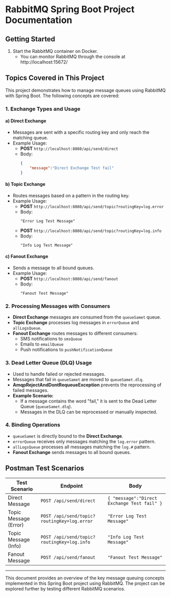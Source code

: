 # RabbitMQ Spring Boot Project Documentation

## Getting Started
1. Start the RabbitMQ container on Docker.
   * You can monitor RabbitMQ through the console at http://localhost:15672/

## Topics Covered in This Project
This project demonstrates how to manage message queues using RabbitMQ with Spring Boot. The following concepts are covered:

### 1. Exchange Types and Usage
#### a) Direct Exchange
- Messages are sent with a specific routing key and only reach the matching queue.
- Example Usage:
  - **POST** `http://localhost:8080/api/send/direct`
  - Body:
    ```json
    {
        "message":"Direct Exchange Test fail"
    }
    ```

#### b) Topic Exchange
- Routes messages based on a pattern in the routing key.
- Example Usage:
  - **POST** `http://localhost:8080/api/send/topic?routingKey=log.error`
  - Body:
    ```
    "Error Log Test Message"
    ```
  - **POST** `http://localhost:8080/api/send/topic?routingKey=log.info`
  - Body:
    ```
    "Info Log Test Message"
    ```

#### c) Fanout Exchange
- Sends a message to all bound queues.
- Example Usage:
  - **POST** `http://localhost:8080/api/send/fanout`
  - Body:
    ```
    "Fanout Test Message"
    ```

### 2. Processing Messages with Consumers
- **Direct Exchange** messages are consumed from the `queueSamet` queue.
- **Topic Exchange** processes log messages in `errorQueue` and `allLogsQueue`.
- **Fanout Exchange** routes messages to different consumers:
  - SMS notifications to `smsQueue`
  - Emails to `emailQueue`
  - Push notifications to `pushNotificationQueue`

### 3. Dead Letter Queue (DLQ) Usage
- Used to handle failed or rejected messages.
- Messages that fail in `queueSamet` are moved to `queueSamet.dlq`.
- **AmqpRejectAndDontRequeueException** prevents the reprocessing of failed messages.
- **Example Scenario:**
  - If a message contains the word "fail," it is sent to the Dead Letter Queue (`queueSamet.dlq`).
  - Messages in the DLQ can be reprocessed or manually inspected.

### 4. Binding Operations
- `queueSamet` is directly bound to the **Direct Exchange**.
- `errorQueue` receives only messages matching the `log.error` pattern.
- `allLogsQueue` processes all messages matching the `log.#` pattern.
- **Fanout Exchange** sends messages to all bound queues.

## Postman Test Scenarios
| Test Scenario | Endpoint | Body |
|---------------|----------|------|
| Direct Message | `POST /api/send/direct` | `{ "message":"Direct Exchange Test fail" }` |
| Topic Message (Error) | `POST /api/send/topic?routingKey=log.error` | `"Error Log Test Message"` |
| Topic Message (Info) | `POST /api/send/topic?routingKey=log.info` | `"Info Log Test Message"` |
| Fanout Message | `POST /api/send/fanout` | `"Fanout Test Message"` |

---
This document provides an overview of the key message queuing concepts implemented in this Spring Boot project using RabbitMQ. The project can be explored further by testing different RabbitMQ scenarios.

